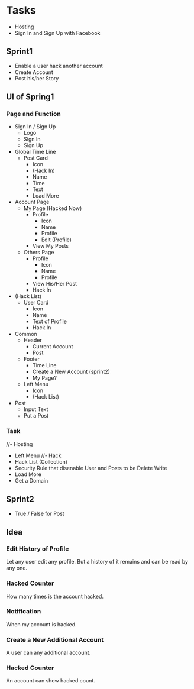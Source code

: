 # Tasks
- Hosting
- Sign In and Sign Up with Facebook


## Sprint1
- Enable a user hack another account
- Create Account
- Post his/her Story


## UI of Spring1
### Page and Function
- Sign In / Sign Up
  - Logo
  - Sign In
  - Sign Up
- Global Time Line
  - Post Card
    - Icon
    - (Hack In)
    - Name
    - Time
    - Text
    - Load More
- Account Page
  - My Page (Hacked Now)
    - Profile
      - Icon
      - Name
      - Profile
      - Edit (Profile)
    - View My Posts
  - Others Page
    - Profile
      - Icon
      - Name
      - Profile
    - View His/Her Post
    - Hack In
- (Hack List)
  - User Card
    - Icon
    - Name
    - Text of Profile
    - Hack In
- Common
  - Header
    - Current Account
    - Post
  - Footer
    - Time Line
    - Create a New Account (sprint2)
    - My Page?
  - Left Menu
    - Icon
    - (Hack List)
- Post
  - Input Text
  - Put a Post

### Task
//- Hosting
- Left Menu
//- Hack
- Hack List (Collection)
- Security Rule that disenable User and Posts to be Delete Write
- Load More
- Get a Domain


## Sprint2
- True / False for Post


## Idea
### Edit History of Profile
Let any user edit any profile. But a history of it remains and can be read by any one.

### Hacked Counter
How many times is the account hacked.

### Notification
When my account is hacked.

### Create a New Additional Account
A user can any additional account.

### Hacked Counter
An account can show hacked count.
